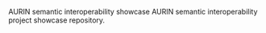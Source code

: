 AURIN semantic interoperability showcase
AURIN semantic interoperability project showcase repository.
